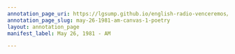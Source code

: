 ```yaml
---
annotation_page_uri: https://lgsump.github.io/english-radio-venceremos/annotations/may-26-1981-am-canvas-1-poetry.json
annotation_page_slug: may-26-1981-am-canvas-1-poetry
layout: annotation_page
manifest_label: May 26, 1981 - AM

---
```

